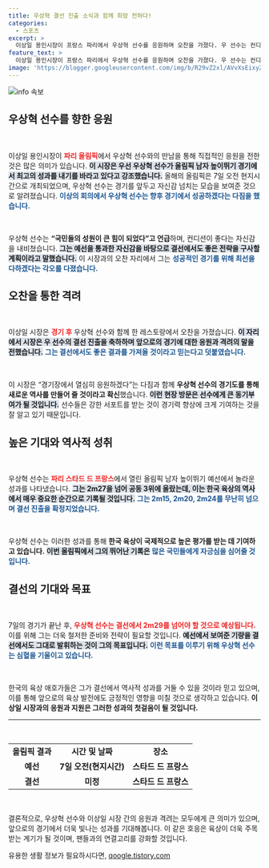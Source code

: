 ```yaml
---
title: 우상혁 결선 진출 소식과 함께 희망 전하다!
categories:
  - 스포츠
excerpt: >
  이상일 용인시장이 프랑스 파리에서 우상혁 선수를 응원하며 오찬을 가졌다. 우 선수는 컨디션이 좋다며 결선에서 대한민국 육상 역사에 새 기록을 세우겠다는 각오를 밝혔다.
feature_text: >
  이상일 용인시장이 프랑스 파리에서 우상혁 선수를 응원하며 오찬을 가졌다. 우 선수는 컨디션이 좋다며 결선에서 대한민국 육상 역사에 새 기록을 세우겠다는 각오를 밝혔다.
image: 'https://blogger.googleusercontent.com/img/b/R29vZ2xl/AVvXsEixyZcFfHzMRdzZMjFBmAUKJYCLCGyLL1o632UiGVXcaFdKo_bkvkuCioo0uUKlGfBVcT3P84aROyZIXSBEx3Aw5nCQ3pTgDom1WDC4m8eifvWiAmWEEVb4x6G_l8C0QH225ldMjyaFvpxGEBGNO37VmDTDMHGhJPq73UglMfDca1-0aw/s1600/blogspot.png'
---
```


<p><img src="https://blogger.googleusercontent.com/img/b/R29vZ2xl/AVvXsEixyZcFfHzMRdzZMjFBmAUKJYCLCGyLL1o632UiGVXcaFdKo_bkvkuCioo0uUKlGfBVcT3P84aROyZIXSBEx3Aw5nCQ3pTgDom1WDC4m8eifvWiAmWEEVb4x6G_l8C0QH225ldMjyaFvpxGEBGNO37VmDTDMHGhJPq73UglMfDca1-0aw/s1600/blogspot.png" alt="info 속보" /></p>

<h2 data-ke-size="size26">우상혁 선수를 향한 응원</h2>

<p data-ke-size="size16">&nbsp;</p>

<p>이상일 용인시장이 <b><span style="color: #ee2323;">파리 올림픽</span></b>에서 우상혁 선수와의 만남을 통해 직접적인 응원을 전한 것은 많은 의미가 있습니다. <b><span style="background-color: #21538527;">이 시장은 우선 우상혁 선수가 올림픽 남자 높이뛰기 경기에서 <b>최고의 성과</b>를 내기를 바라고 있다고 강조했습니다.</span></b> 올해의 올림픽은 7일 오전 현지시간으로 개최되었으며, 우상혁 선수는 경기를 앞두고 자신감 넘치는 모습을 보여준 것으로 알려졌습니다. <b><span style="color: #1a5490;">이상의 회의에서 우상혁 선수는 향후 경기에서 성공하겠다는 다짐을 했습니다.</span></b></p>

<p data-ke-size="size16">&nbsp;</p>

<p>우상혁 선수는 <b>“국민들의 성원이 큰 힘이 되었다”고 언급</b>하며, 컨디션이 좋다는 자신감을 내비쳤습니다. <b><span style="background-color: #21538527;">그는 예선을 통과한 자신감을 바탕으로 결선에서도 좋은 전략을 구사할 계획이라고 말했습니다.</span></b> 이 시장과의 오찬 자리에서 그는 <b><span style="color: #1a5490;">성공적인 경기를 위해 최선을 다하겠다는 각오를 다졌습니다.</span></b></p>

<h2 data-ke-size="size26">오찬을 통한 격려</h2>

<p data-ke-size="size16">&nbsp;</p>

<p>이상일 시장은 <b><span style="color: #ee2323;">경기 후</span></b> 우상혁 선수와 함께 한 레스토랑에서 오찬을 가졌습니다. <b><span style="background-color: #21538527;">이 자리에서 시장은 우 선수의 결선 진출을 축하하며 앞으로의 경기에 대한 응원과 격려의 말을 전했습니다.</span></b> <b><span style="color: #1a5490;">그는 결선에서도 좋은 결과를 가져올 것이라고 믿는다고 덧붙였습니다.</span></b></p>

<p data-ke-size="size16">&nbsp;</p>

<p>이 시장은 “경기장에서 열심히 응원하겠다”는 다짐과 함께 <b>우상혁 선수의 경기도를 통해 새로운 역사를 만들어 줄 것이라고 확신</b>했습니다. <b><span style="background-color: #21538527;">이런 현장 방문은 선수에게 큰 동기부여가 될 것입니다.</span></b> 선수들은 강한 서포트를 받는 것이 경기력 향상에 크게 기여하는 것을 잘 알고 있기 때문입니다.</p>

<h2 data-ke-size="size26">높은 기대와 역사적 성취</h2>

<p data-ke-size="size16">&nbsp;</p>

<p>우상혁 선수는 <b><span style="color: #ee2323;">파리 스타드 드 프랑스</span></b>에서 열린 올림픽 남자 높이뛰기 예선에서 놀라운 성과를 나타냈습니다. <b><span style="background-color: #21538527;">그는 2m27을 넘어 공동 3위에 올랐는데, 이는 한국 육상의 역사에서 매우 중요한 순간으로 기록될 것입니다.</span></b> <b><span style="color: #1a5490;">그는 2m15, 2m20, 2m24를 무난히 넘으며 결선 진출을 확정지었습니다.</span></b></p>

<p data-ke-size="size16">&nbsp;</p>

<p>우상혁 선수는 이러한 성과를 통해 <b>한국 육상이 국제적으로 높은 평가를 받는 데 기여하고 있습니다.</b> <b><span style="background-color: #21538527;">이번 올림픽에서 그의 뛰어난 기록은</span></b> <b><span style="color: #1a5490;">많은 국민들에게 자긍심을 심어줄 것입니다.</span></b> </p>

<h2 data-ke-size="size26">결선의 기대와 목표</h2>

<p data-ke-size="size16">&nbsp;</p>

<p>7일의 경기가 끝난 후, <b><span style="color: #ee2323;">우상혁 선수는 결선에서 2m29를 넘어야 할 것으로 예상됩니다.</span></b> 이를 위해 그는 더욱 철저한 준비와 전략이 필요할 것입니다. <b><span style="background-color: #21538527;">예선에서 보여준 기량을 결선에서도 그대로 발휘하는 것이 그의 목표입니다.</span></b> <b><span style="color: #1a5490;">이런 목표를 이루기 위해 우상혁 선수는 심혈을 기울이고 있습니다.</span></b></p>

<p data-ke-size="size16">&nbsp;</p>

<p>한국의 육상 애호가들은 그가 결선에서 역사적 성과를 거둘 수 있을 것이라 믿고 있으며, 이를 통해 앞으로의 육상 발전에도 긍정적인 영향을 미칠 것으로 생각하고 있습니다. <b>이상일 시장과의 응원과 지원은 그러한 성과의 첫걸음이 될 것입니다.</b> </p>

<hr>

<p data-ke-size="size16">&nbsp;</p>

<table style="width: 100%;">
  <tr>
    <td style="text-align: center; height: 17px;"><b>올림픽 결과</b></td>
    <td style="text-align: center; height: 17px;"><b>시간 및 날짜</b></td>
    <td style="text-align: center; height: 17px;"><b>장소</b></td>
  </tr>
  <tr>
    <td style="text-align: center; height: 17px;"><b>예선</b></td>
    <td style="text-align: center; height: 17px;"><b>7일 오전(현지시간)</b></td>
    <td style="text-align: center; height: 17px;"><b>스타드 드 프랑스</b></td>
  </tr>
  <tr>
    <td style="text-align: center; height: 17px;"><b>결선</b></td>
    <td style="text-align: center; height: 17px;"><b>미정</b></td>
    <td style="text-align: center; height: 17px;"><b>스타드 드 프랑스</b></td>
  </tr>
</table>

<p data-ke-size="size16">&nbsp;</p> 

<p>결론적으로, 우상혁 선수와 이상일 시장 간의 응원과 격려는 모두에게 큰 의미가 있으며, 앞으로의 경기에서 더욱 빛나는 성과를 기대해봅니다. 이 같은 호응은 육상이 더욱 주목받는 계기가 될 것이며, 팬들과의 연결고리를 강화할 것입니다.</p>
유용한 생활 정보가 필요하시다면, <a href="https://qoogle.tistory.com" rel="dofollow">qoogle.tistory.com</a>


